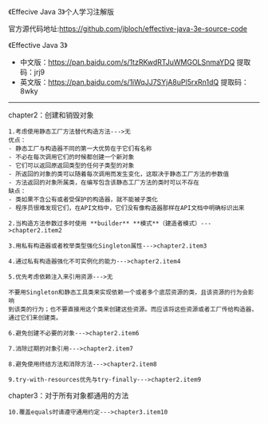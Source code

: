 《Effecive Java 3》个人学习注解版

官方源代码地址:https://github.com/jbloch/effective-java-3e-source-code

《Effective Java 3》

- 中文版：https://pan.baidu.com/s/1tzRKwdRTJuWMGOLSnmaYDQ 
  提取码：jrj9
- 英文版：https://pan.baidu.com/s/1iWqJJ7SYjA8uPl5rxRn1dQ 
  提取码：8wky

---
chapter2：创建和销毁对象

    1.考虑使用静态工厂方法替代构造方法--->无
    优点：
    - 静态工厂与构造器不同的第一大优势在于它们有名称
    - 不必在每次调用它们的时候都创建一个新对象
    - 它们可以返回原返回类型的任何子类型的对象
    - 所返回的对象的类可以随着每次调用而发生变化，这取决于静态工厂方法的参数值
    - 方法返回的对象所属类，在编写包含该静态工厂方法的类时可以不存在
    缺点：
    - 类如果不含公有或者受保护的构造器，就不能被子类化
    - 程序员很难发现它们，在API文档中，它们没有像构造器那样在API文档中明确标识出来

    2.当构造方法参数过多时使用 **builder** **模式**（建造者模式）--->chapter2.item2

    3.用私有构造器或者枚举类型强化Singleton属性--->chapter2.item3

    4.通过私有构造器强化不可实例化的能力--->chapter2.item4

    5.优先考虑依赖注入来引用资源--->无

    不要用Singleton和静态工具类来实现依赖一个或者多个底层资源的类，且该资源的行为会影响
    到该类的行为；也不要直接用这个类来创建这些资源。而应该将这些资源或者工厂传给构造器，
    通过它们来创建类。

    6.避免创建不必要的对象--->chapter2.item6

    7.消除过期的对象引用--->chapter2.item7

    8.避免使用终结方法和消除方法--->chapter2.item8
    
    9.try-with-resources优先与try-finally--->chapter2.item9
    
chapter3：对于所有对象都通用的方法
    
    10.覆盖equals时请遵守通用约定--->chapter3.item10